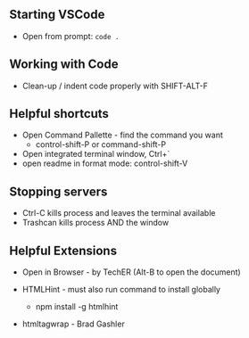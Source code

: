 ## Starting VSCode
* Open from prompt:  `code .`

## Working with Code
* Clean-up / indent code properly with SHIFT-ALT-F

## Helpful shortcuts
* Open Command Pallette - find the command you want
   * control-shift-P   or  command-shift-P
* Open integrated terminal window, Ctrl+`
* open readme in format mode: control-shift-V

## Stopping servers
* Ctrl-C kills process and leaves the terminal available
* Trashcan kills process AND the window

## Helpful Extensions
* Open in Browser - by TechER (Alt-B to open the document)

* HTMLHint - must also run command to install globally
    * npm install -g htmlhint

* htmltagwrap - Brad Gashler